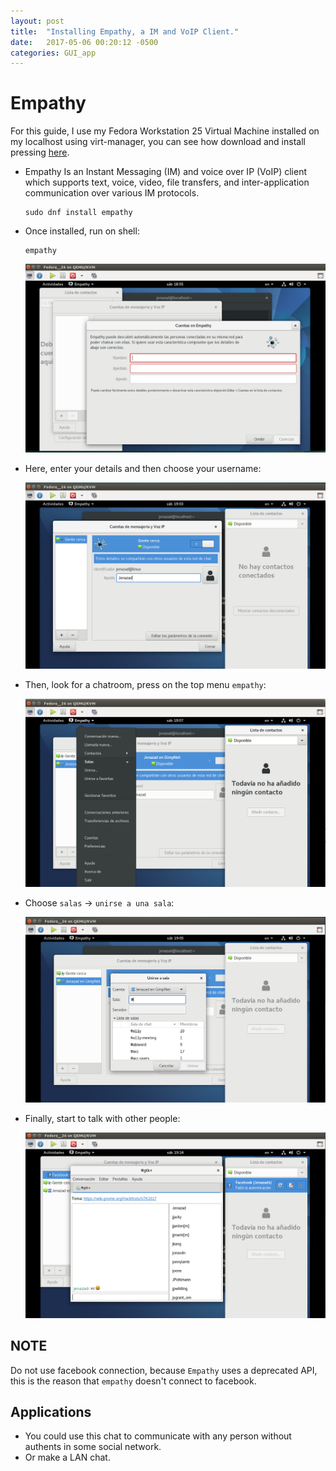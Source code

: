 ```yaml
---
layout: post
title:  "Installing Empathy, a IM and VoIP Client."
date:   2017-05-06 00:20:12 -0500
categories: GUI_app
---
```

# Empathy

For this guide, I use my Fedora Workstation 25 Virtual Machine installed on my localhost using virt-manager, you can see how download and install pressing [here][vm-url].

* Empathy Is an Instant Messaging (IM) and voice over IP (VoIP) client which supports text, voice, video, file transfers, and inter-application communication over various IM protocols.

      sudo dnf install empathy

* Once installed, run on shell:

      empathy

  ![Empathy-init][empathy-init]

* Here, enter your details and then choose your username:

  ![Empathy-connect][empathy-connect]

* Then, look for a chatroom, press on the top menu `empathy`:

  ![Empathy-menu][empathy-menu]

* Choose `salas` -> `unirse a una sala`:

  ![Empathy-room][empathy-room]

* Finally, start to talk with other people:

  ![empathy-chat][empathy-chat]

## NOTE

Do not use facebook connection, because `Empathy` uses a deprecated API, this is the reason that `empathy` doesn't connect to facebook.

## Applications

* You could use this chat to communicate with any person without authents in some social network. 
* Or make a LAN chat.

[empathy-chat]:       /assets/GUIApp/Empathy/empathy_chat.png
[empathy-room]:       /assets/GUIApp/Empathy/empathy_room.png
[empathy-menu]:       /assets/GUIApp/Empathy/empathy_menu.png
[empathy-connect]:    /assets/GUIApp/Empathy/empathy_connect.png
[empathy-init]:       /assets/GUIApp/Empathy/empathy_init.png
[vm-url]:             /virtual-machines/Using-Virt-Manager-Tool
